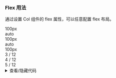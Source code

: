 ### Flex 用法

通过设置 <yc-tag>Col</yc-tag> 组件的 <yc-tag>flex</yc-tag> 属性，可以任意配置 flex 布局。

<div class="cell-demo">
  <yc-row class="grid-demo" style="margin-bottom: 16px;">
    <yc-col flex="100px">
      <div>100px</div>
    </yc-col>
    <yc-col flex="auto">
      <div>auto</div>
    </yc-col>
  </yc-row>
  <yc-row class="grid-demo" style="margin-bottom: 16px;">
    <yc-col flex="100px">
      <div>100px</div>
    </yc-col>
    <yc-col flex="auto">
      <div>auto</div>
    </yc-col>
    <yc-col flex="100px">
      <div>100px</div>
    </yc-col>
  </yc-row>
  <yc-row class="grid-demo" style="margin-bottom: 16px;">
    <yc-col :flex="3">
      <div>3 / 12</div>
    </yc-col>
    <yc-col :flex="4">
      <div>4 / 12</div>
    </yc-col>
    <yc-col :flex="5">
      <div>5 / 12</div>
    </yc-col>
  </yc-row>
</div>

<style scoped>
.grid-demo .yc-col {
  height: 48px;
  line-height: 48px;
  color: var(--color-white);
  text-align: center;
}

.grid-demo .yc-col:nth-child(2n + 1) {
  background-color: var(--color-primary-light-4);
}

.grid-demo .yc-col:nth-child(2n) {
  background-color: rgba(var(--arcoblue-6), 0.9);
}
</style>

<details>
<summary>查看/隐藏代码</summary>

```vue
<template>
  <yc-row
    class="grid-demo"
    style="margin-bottom: 16px;">
    <yc-col flex="100px">
      <div>100px</div>
    </yc-col>
    <yc-col flex="auto">
      <div>auto</div>
    </yc-col>
  </yc-row>
  <yc-row
    class="grid-demo"
    style="margin-bottom: 16px;">
    <yc-col flex="100px">
      <div>100px</div>
    </yc-col>
    <yc-col flex="auto">
      <div>auto</div>
    </yc-col>
    <yc-col flex="100px">
      <div>100px</div>
    </yc-col>
  </yc-row>
  <yc-row
    class="grid-demo"
    style="margin-bottom: 16px;">
    <yc-col :flex="3">
      <div>3 / 12</div>
    </yc-col>
    <yc-col :flex="4">
      <div>4 / 12</div>
    </yc-col>
    <yc-col :flex="5">
      <div>5 / 12</div>
    </yc-col>
  </yc-row>
</template>

<style scoped>
.grid-demo .yc-col {
  height: 48px;
  line-height: 48px;
  color: var(--color-white);
  text-align: center;
}

.grid-demo .yc-col:nth-child(2n + 1) {
  background-color: var(--color-primary-light-4);
}

.grid-demo .yc-col:nth-child(2n) {
  background-color: rgba(var(--arcoblue-6), 0.9);
}
</style>
```

</details>
